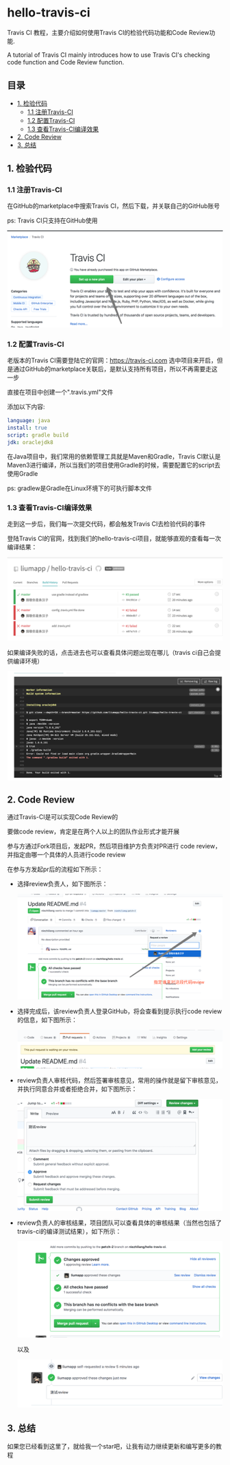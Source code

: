 # hello-travis-ci  

Travis CI 教程，主要介绍如何使用Travis CI的检验代码功能和Code Review功能. 

A tutorial of Travis CI mainly introduces how to use Travis CI's checking code function and Code Review function.

## 目录

* [1. 检验代码](#1.-检验代码)
    * [1.1 注册Travis-CI](#1.1-注册Travis-CI)
    * [1.2 配置Travis-CI](#1.2-配置Travis-CI)
    * [1.3 查看Travis-CI编译效果](#1.3-查看Travis-CI编译效果)
* [2. Code Review](#2.-Code-Review)
* [3. 总结](#3.-总结)        

                                                                                                            
## 1. 检验代码

### 1.1 注册Travis-CI

在GitHub的marketplace中搜索Travis CI，然后下载，并关联自己的GitHub账号

ps: Travis CI只支持在GitHub使用

![register.png](https://github.com/liumapp/hello-travis-ci/blob/master/data/pic/register.png?raw=true)

### 1.2 配置Travis-CI

老版本的Travis CI需要登陆它的官网：https://travis-ci.com 选中项目来开启，但是通过GitHub的marketplace关联后，是默认支持所有项目，所以不再需要走这一步

直接在项目中创建一个".travis.yml"文件

添加以下内容:

````yml
language: java
install: true
script: gradle build
jdk: oraclejdk8
````

在Java项目中，我们常用的依赖管理工具就是Maven和Gradle，Travis CI默认是Maven3进行编译，所以当我们的项目使用Gradle的时候，需要配置它的script去使用Gradle

ps: gradlew是Gradle在Linux环境下的可执行脚本文件

### 1.3 查看Travis-CI编译效果

走到这一步后，我们每一次提交代码，都会触发Travis CI去检验代码的事件

登陆Travis CI的官网，找到我们的hello-travis-ci项目，就能够直观的查看每一次编译结果：

![list.png](https://github.com/liumapp/hello-travis-ci/blob/master/data/pic/list.png?raw=true)

如果编译失败的话，点击进去也可以查看具体问题出现在哪儿（travis ci自己会提供编译环境）

![detail.png](https://github.com/liumapp/hello-travis-ci/blob/master/data/pic/detail.png?raw=true)

## 2. Code Review

通过Travis-CI是可以实现Code Review的

要做code review，肯定是在两个人以上的团队作业形式才能开展

参与方通过Fork项目后，发起PR，然后项目维护方负责对PR进行 code review，并指定由哪一个具体的人员进行code review

在参与方发起pr后的流程如下所示：

* 选择review负责人，如下图所示：

    ![choice_reviewer.png](https://github.com/liumapp/hello-travis-ci/blob/master/data/pic/choice_reviewer.png?raw=true)

* 选择完成后，该review负责人登录GitHub，将会查看到提示执行code review的信息，如下图所示：

    ![add_review.png](https://github.com/liumapp/hello-travis-ci/blob/master/data/pic/add_review.png?raw=true)

* review负责人审核代码，然后签署审核意见，常用的操作就是留下审核意见，并执行同意合并或者拒绝合并，如下图所示：

    ![review_detail.png](https://github.com/liumapp/hello-travis-ci/blob/master/data/pic/review_detail.png?raw=true)

* review负责人的审核结果，项目团队可以查看具体的审核结果（当然也包括了travis-ci的编译测试结果），如下所示：

    ![check_review.png](https://github.com/liumapp/hello-travis-ci/blob/master/data/pic/check_review.png?raw=true)

    以及
    
    ![review_result.png](https://github.com/liumapp/hello-travis-ci/blob/master/data/pic/review_result.png?raw=true)    
    
## 3. 总结

如果您已经看到这里了，就给我一个star吧，让我有动力继续更新和编写更多的教程














 
